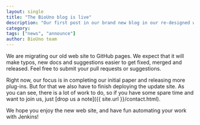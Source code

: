 ```yaml
---
layout: single
title: "The BioUno blog is live"
description: "Our first post in our brand new blog in our re-designed web site"
category: 
tags: ["news", "announce"]
author: BioUno team
---
```


We are migrating our old web site to GitHub pages. We expect that it will make typos, new docs 
and suggestions easier to get fixed, merged and released. Feel free to submit your pull requests 
or suggestions.

Right now, our focus is in completing our initial paper and releasing more plug-ins. But for that 
we also have to finish deploying the update site. As you can see, there is a lot of work to do, 
so if you have some spare time and want to join us, just [drop us a note]({{ site.url }}/contact.html).

We hope you enjoy the new web site, and have fun automating your work with Jenkins!
